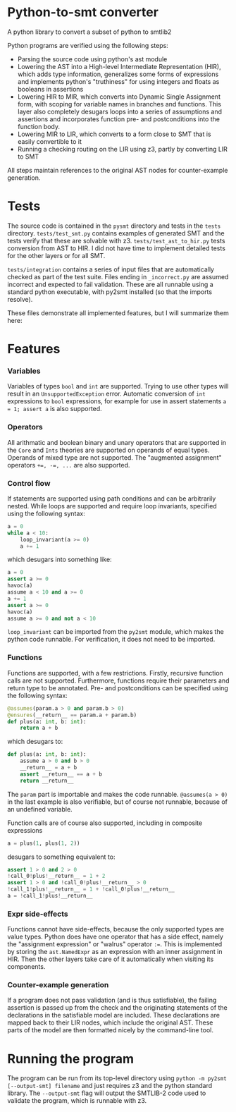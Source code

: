# Python-to-smt converter

A python library to convert a subset of python to smtlib2

Python programs are verified using the following steps:

- Parsing the source code using python's ast module
- Lowering the AST into a High-level Intermediate Representation (HIR), which adds 
    type information, generalizes some forms of expressions and implements python's "truthiness" for using integers
    and floats as booleans in assertions
- Lowering HIR to MIR, which converts into Dynamic Single Assignment form,
    with scoping for variable names in branches and functions. This layer
    also completely desugars loops into a series of assumptions and assertions 
    and incorporates function pre- and postconditions into the function body.
- Lowering MIR to LIR, which converts to a form close to SMT that is easily convertible to it
- Running a checking routing on the LIR using z3, partly by converting LIR to SMT

All steps maintain references to the original AST nodes for counter-example generation.

# Tests
The source code is contained in the `pysmt` directory and tests in the `tests` directory.
`tests/test_smt.py` contains examples of generated SMT and the tests verify that these
are solvable with z3. `tests/test_ast_to_hir.py` tests conversion from AST to HIR.
I did not have time to implement detailed tests for the other layers or for all SMT.

`tests/integration` contains a series of input files that are automatically checked as part of the test suite.
Files ending in `_incorrect.py` are assumed incorrect and expected to fail validation.
These are all runnable using a standard python executable, with py2smt installed (so that the imports resolve).

These files demonstrate all implemented features, but I will summarize them here:

# Features

### Variables
Variables of types `bool` and `int` are supported. Trying to use other types will result in an `UnsupportedException` error.
Automatic conversion of `int` expressions to `bool` expressions, for example for use in assert statements `a = 1; assert a` is also supported.

### Operators
All arithmatic and boolean binary and unary operators that are supported in the `Core` and `Ints` theories are supported on operands of equal types.
Operands of mixed type are not supported.
The "augmented assignment" operators `+=, -=, ...` are also supported.

### Control flow
If statements are supported using path conditions and can be arbitrarily nested. While loops are supported and require loop invariants, specified using the following syntax:

```python
a = 0
while a < 10:
    loop_invariant(a >= 0)
    a += 1
```

which desugars into something like:

```python
a = 0
assert a >= 0
havoc(a)
assume a < 10 and a >= 0
a += 1
assert a >= 0
havoc(a)
assume a >= 0 and not a < 10
```

`loop_invariant` can be imported from the `py2smt` module, which makes the python code runnable. For verification, it does not need to be imported.

### Functions
Functions are supported, with a few restrictions. Firstly, recursive function calls are not supported.
Furthermore, functions require their parameters and return type to be annotated. Pre- and postconditions can be specified using the following syntax:

```python
@assumes(param.a > 0 and param.b > 0)
@ensures(__return__ == param.a + param.b)
def plus(a: int, b: int):
    return a + b
```
which desugars to:

```python
def plus(a: int, b: int):
    assume a > 0 and b > 0
    __return__ = a + b
    assert __return__ == a + b
    return __return__
```

The `param` part is importable and makes the code runnable. `@assumes(a > 0)` in the last example is also 
verifiable, but of course not runnable, because of an undefined variable.

Function calls are of course also supported, including in composite expressions

```python
a = plus(1, plus(1, 2))
```

desugars to something equivalent to:

```python
assert 1 > 0 and 2 > 0
!call_0!plus!__return__ = 1 + 2
assert 1 > 0 and !call_0!plus!__return__ > 0
!call_1!plus!__return__ = 1 + !call_0!plus!__return__
a = !call_1!plus!__return__
```

### Expr side-effects
Functions cannot have side-effects, because the only supported types are value types. Python
does have one operator that has a side effect, namely the "assignment expression" or "walrus" operator `:=`.
This is implemented by storing the `ast.NamedExpr` as an expression with an inner assignment in HIR. Then the other layers take
care of it automatically when visiting its components.

### Counter-example generation
If a program does not pass validation (and is thus satisfiable), the failing assertion is passed up from the check and the originating
statements of the declarations in the satisfiable model are included. These declarations are mapped back to their LIR nodes, which include the
original AST. These parts of the model are then formatted nicely by the command-line tool.

# Running the program
The program can be run from its top-level directory using `python -m py2smt [--output-smt] filename` and just requires z3 and the python standard library.
The `--output-smt` flag will output the SMTLIB-2 code used to validate the program, which is runnable with z3.
